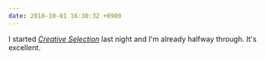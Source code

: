 ```yaml
---
date: 2018-10-01 16:30:32 +0900
---
```

I started [_Creative Selection_](http://creativeselection.io/) last night and I'm already halfway through. It's excellent.
